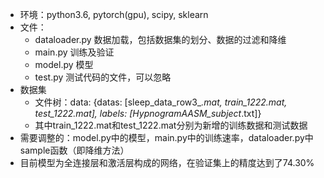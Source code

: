 
* 环境：python3.6, pytorch(gpu), scipy, sklearn
* 文件：
  * dataloader.py 数据加载，包括数据集的划分、数据的过滤和降维
  * main.py 训练及验证
  * model.py 模型
  * test.py 测试代码的文件，可以忽略
* 数据集
  * 文件树：data: {datas: [sleep_data_row3_*.mat, train_1222.mat, test_1222.mat], labels: [HypnogramAASM_subject*.txt]}
  * 其中train_1222.mat和test_1222.mat分别为新增的训练数据和测试数据
* 需要调整的：model.py中的模型，main.py中的训练速率，dataloader.py中sample函数（即降维方法）
* 目前模型为全连接层和激活层构成的网络，在验证集上的精度达到了74.30%
